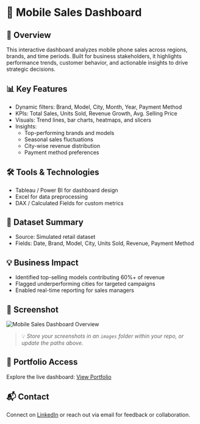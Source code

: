# 📱 Mobile Sales Dashboard

## 🚀 Overview
This interactive dashboard analyzes mobile phone sales across regions, brands, and time periods. Built for business stakeholders, it highlights performance trends, customer behavior, and actionable insights to drive strategic decisions.

## 📊 Key Features
- Dynamic filters: Brand, Model, City, Month, Year, Payment Method
- KPIs: Total Sales, Units Sold, Revenue Growth, Avg. Selling Price
- Visuals: Trend lines, bar charts, heatmaps, and slicers
- Insights:
  - Top-performing brands and models
  - Seasonal sales fluctuations
  - City-wise revenue distribution
  - Payment method preferences

## 🛠️ Tools & Technologies
- Tableau / Power BI for dashboard design
- Excel for data preprocessing
- DAX / Calculated Fields for custom metrics

## 📁 Dataset Summary
- Source: Simulated retail dataset
- Fields: Date, Brand, Model, City, Units Sold, Revenue, Payment Method

## 💡 Business Impact
- Identified top-selling models contributing 60%+ of revenue
- Flagged underperforming cities for targeted campaigns
- Enabled real-time reporting for sales managers

## 📸 Screenshot

![Mobile Sales Dashboard Overview](images/overview.png)

> 💡 *Store your screenshots in an `images` folder within your repo, or update the paths above.*

## 🔗 Portfolio Access
Explore the live dashboard: [View Portfolio](https://varunvaruvk.wixsite.com/varun)

## 📬 Contact
Connect on [LinkedIn](https://www.linkedin.com/in/varunkumar-3ab44027a/) or reach out via email for feedback or collaboration.
